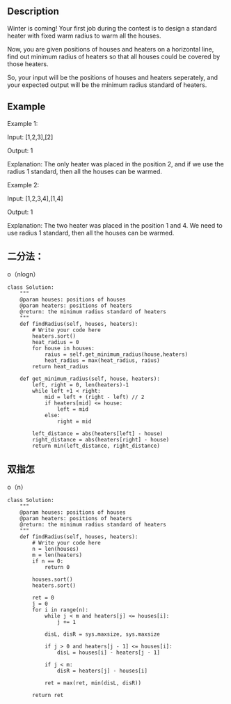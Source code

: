 ## Description
Winter is coming! Your first job during the contest is to design a standard heater with fixed warm radius to warm all the houses.

Now, you are given positions of houses and heaters on a horizontal line, find out minimum radius of heaters so that all houses could be covered by those heaters.

So, your input will be the positions of houses and heaters seperately, and your expected output will be the minimum radius standard of heaters.

## Example
Example 1:

Input: [1,2,3],[2]

Output: 1

Explanation: The only heater was placed in the position 2, and if we use the radius 1 standard, then all the houses can be warmed.

Example 2:

Input: [1,2,3,4],[1,4]

Output: 1

Explanation: The two heater was placed in the position 1 and 4. We need to use radius 1 standard, then all the houses can be warmed.

## 二分法：
o（nlogn）
```
class Solution:
    """
    @param houses: positions of houses
    @param heaters: positions of heaters
    @return: the minimum radius standard of heaters
    """
    def findRadius(self, houses, heaters):
        # Write your code here
        heaters.sort()
        heat_radius = 0
        for house in houses:
            raius = self.get_minimum_radius(house,heaters)
            heat_radius = max(heat_radius, raius)
        return heat_radius

    def get_minimum_radius(self, house, heaters):
        left, right = 0, len(heaters)-1
        while left +1 < right:
            mid = left + (right - left) // 2
            if heaters[mid] <= house:
                left = mid
            else:
                right = mid

        left_distance = abs(heaters[left] - house)
        right_distance = abs(heaters[right] - house)
        return min(left_distance, right_distance)
```

## 双指怎 
o（n）
```
class Solution:
    """
    @param houses: positions of houses
    @param heaters: positions of heaters
    @return: the minimum radius standard of heaters
    """
    def findRadius(self, houses, heaters):
        # Write your code here
        n = len(houses)
        m = len(heaters)
        if n == 0:
            return 0

        houses.sort()
        heaters.sort()

        ret = 0
        j = 0
        for i in range(n):
            while j < m and heaters[j] <= houses[i]:
                j += 1

            disL, disR = sys.maxsize, sys.maxsize

            if j > 0 and heaters[j - 1] <= houses[i]:
                disL = houses[i] - heaters[j - 1]

            if j < m:
                disR = heaters[j] - houses[i]

            ret = max(ret, min(disL, disR))

        return ret
```

